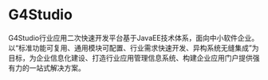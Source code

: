 G4Studio
========
G4Studio行业应用二次快速开发平台基于JavaEE技术体系，面向中小软件企业。以“标准功能可复用、通用模块可配置、行业需求快速开发、异构系统无缝集成”为目标，为企业信息化建设、打造行业应用管理信息系统、构建企业应用门户提供强有力的一站式解决方案。
